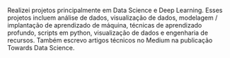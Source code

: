 Realizei projetos principalmente em Data Science e Deep Learning. Esses projetos incluem análise de dados, visualização de dados, modelagem / implantação de aprendizado de máquina, técnicas de aprendizado profundo, scripts em python, visualização de dados e engenharia de recursos. Também escrevo artigos técnicos no Medium na publicação Towards Data Science.
